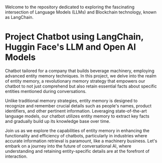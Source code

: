 Welcome to the repository dedicated to exploring the fascinating intersection of Language Models (LLMs) and Blockchain technology, known as LangChain. 

# Project Chatbot using LangChain, Huggin Face's LLM and Open AI Models

Chatbot tailored for a company that builds beverage machinery, employing advanced entity memory techniques. In this project, we delve into the realm of entity memory, a revolutionary memory strategy that empowers our chatbot to not just comprehend but also retain essential facts about specific entities mentioned during conversations.

Unlike traditional memory strategies, entity memory is designed to recognize and remember crucial details such as people's names, product identifiers, and other pertinent information. Leveraging state-of-the-art language models, our chatbot utilizes entity memory to extract key facts and gradually build up its knowledge base over time.

Join us as we explore the capabilities of entity memory in enhancing the functionality and efficiency of chatbots, particularly in industries where accurate information retrieval is paramount, like a machinery business. Let's embark on a journey into the future of conversational AI, where understanding and retaining entity-specific details are at the forefront of interaction.
